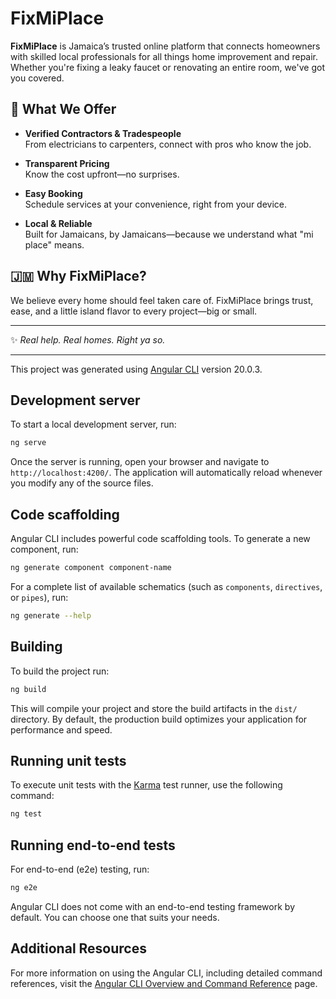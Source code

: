 # FixMiPlace
**FixMiPlace** is Jamaica’s trusted online platform that connects homeowners with skilled local professionals for all things home improvement and repair. Whether you're fixing a leaky faucet or renovating an entire room, we've got you covered.

## 🔧 What We Offer
- **Verified Contractors & Tradespeople**  
  From electricians to carpenters, connect with pros who know the job.

- **Transparent Pricing**  
  Know the cost upfront—no surprises.

- **Easy Booking**  
  Schedule services at your convenience, right from your device.

- **Local & Reliable**  
  Built for Jamaicans, by Jamaicans—because we understand what "mi place" means.

## 🇯🇲 Why FixMiPlace?
We believe every home should feel taken care of. FixMiPlace brings trust, ease, and a little island flavor to every project—big or small.

---

✨ *Real help. Real homes. Right ya so.*

---

This project was generated using [Angular CLI](https://github.com/angular/angular-cli) version 20.0.3.

## Development server

To start a local development server, run:

```bash
ng serve
```

Once the server is running, open your browser and navigate to `http://localhost:4200/`. The application will automatically reload whenever you modify any of the source files.

## Code scaffolding

Angular CLI includes powerful code scaffolding tools. To generate a new component, run:

```bash
ng generate component component-name
```

For a complete list of available schematics (such as `components`, `directives`, or `pipes`), run:

```bash
ng generate --help
```

## Building

To build the project run:

```bash
ng build
```

This will compile your project and store the build artifacts in the `dist/` directory. By default, the production build optimizes your application for performance and speed.

## Running unit tests

To execute unit tests with the [Karma](https://karma-runner.github.io) test runner, use the following command:

```bash
ng test
```

## Running end-to-end tests

For end-to-end (e2e) testing, run:

```bash
ng e2e
```

Angular CLI does not come with an end-to-end testing framework by default. You can choose one that suits your needs.

## Additional Resources

For more information on using the Angular CLI, including detailed command references, visit the [Angular CLI Overview and Command Reference](https://angular.dev/tools/cli) page.
